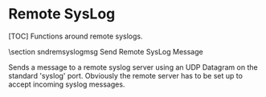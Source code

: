 Remote SysLog
=============
[TOC]
Functions around remote syslogs.

\section sndremsyslogmsg Send Remote SysLog Message

Sends a message to a remote syslog server using an UDP Datagram on the standard
'syslog' port. Obviously the remote server has to be set up to accept incoming
syslog messages.
